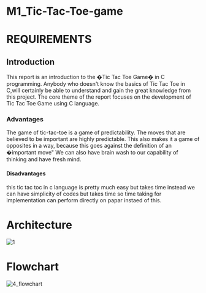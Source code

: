 # M1_Tic-Tac-Toe-game
# REQUIREMENTS
## Introduction
This report is an introduction to the �Tic Tac Toe Game� in C programming.
Anybody who doesn't know the basics of Tic Tac Toe in C,will certainly be able to understand and gain the great knowledge from this project.
The core theme of the report focuses on the development of Tic Tac Toe Game using C language.
### Advantages
The game of tic-tac-toe is a game of predictability.
The moves that are believed to be important are highly predictable.
This also makes it a game of opposites in a way, because this goes against the definition of an �important move"
We can also have brain wash to our capability of thinking and have fresh mind.
#### Disadvantages
this tic tac toc in c language is pretty much easy but takes time instead we can have simplicity of codes but takes time
so time taking for implementation
can perform directly on papar instaed of this.

# Architecture
![1](https://user-images.githubusercontent.com/99128901/153709336-c22546b4-cfad-4371-96aa-2557b25bd203.jpg)

# Flowchart
![4_flowchart](https://user-images.githubusercontent.com/99128901/153709606-0d73625e-ad42-4339-8345-e23071a00742.jpg)


